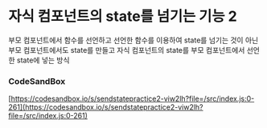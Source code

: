 # 자식 컴포넌트의 state를 넘기는 기능 2

부모 컴포넌트에서 함수를 선언하고 선언한 함수를 이용하여 state를 넘기는 것이 아닌 \
부모 컴포넌트에서도 state를 만들고 자식 컴포넌트의 state를 부모 컴포넌트에서 선언한 state에 넣는 방식

### CodeSandBox
[https://codesandbox.io/s/sendstatepractice2-viw2lh?file=/src/index.js:0-261](https://codesandbox.io/s/sendstatepractice2-viw2lh?file=/src/index.js:0-261)
